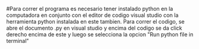 #Para correr el programa es necesario tener instalado python en la computadora en conjunto con el editor
de codigo visual studio con la herramienta python instalada en este tambien. Para correr el codigo, se abre
el documento .py en visual studio y encima del codigo se da click derecho encima de este y luego se selecciona
la opcion "Run python file in terminal"